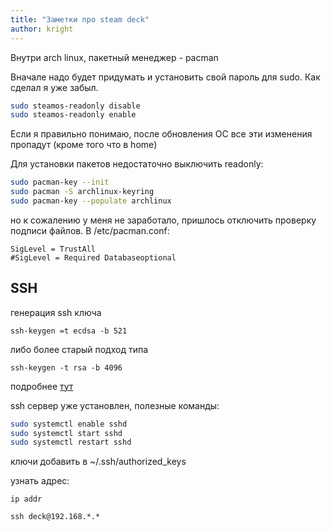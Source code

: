 ```yaml
---
title: "Заметки про steam deck"
author: kright
---
```

Внутри arch linux, пакетный менеджер - pacman

Вначале надо будет придумать и установить свой пароль для sudo. Как сделал я уже забыл.

```sh
sudo steamos-readonly disable
sudo steamos-readonly enable
```

Если я правильно понимаю, после обновления ОС все эти изменения пропадут (кроме того что в home)

Для установки пакетов недостаточно выключить readonly:

```sh
sudo pacman-key --init
sudo pacman -S archlinux-keyring 
sudo pacman-key --populate archlinux
```

но к сожалению у меня не заработало, пришлось отключить проверку подписи файлов. В /etc/pacman.conf:
```
SigLevel = TrustAll
#SigLevel = Required Databaseoptional
```

## SSH

генерация ssh ключа
```
ssh-keygen =t ecdsa -b 521
```
либо более старый подход типа 
```
ssh-keygen -t rsa -b 4096
```
подробнее [тут](https://www.ssh.com/academy/ssh/keygen#choosing-an-algorithm-and-key-size)

ssh сервер уже установлен, полезные команды:

```sh
sudo systemctl enable sshd
sudo systemctl start sshd
sudo systemctl restart sshd
```

ключи добавить в ~/.ssh/authorized_keys

узнать адрес:
```
ip addr
```

```
ssh deck@192.168.*.*
```

